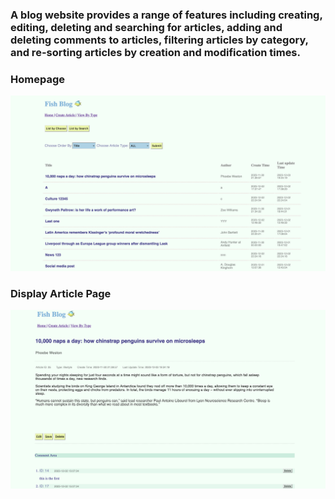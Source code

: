 #
### A blog website provides a range of features including creating, editing, deleting and searching for articles, adding and deleting comments to articles, filtering articles by category, and re-sorting articles by creation and modification times.

### Homepage
![homepage](https://github.com/Willa2023/PHP-Blog/blob/main/img/homepage.png)

### Display Article Page
![displayArticle](https://github.com/Willa2023/PHP-Blog/blob/main/img/displayArticle.png)
